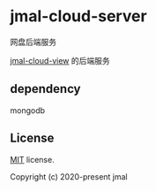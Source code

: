 # jmal-cloud-server
网盘后端服务

 [jmal-cloud-view](https://github.com/jamebal/jmal-cloud-view) 的后端服务
 
 ## dependency
 mongodb
 
 ## License
 
 [MIT](https://github.com/jamebal/jmal-cloud-server/blob/master/LICENSE) license.
 
 Copyright (c) 2020-present jmal

